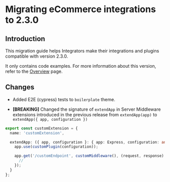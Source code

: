 # Migrating eCommerce integrations to 2.3.0

## Introduction

This migration guide helps Integrators make their integrations and plugins compatible with version 2.3.0.

It only contains code examples. For more information about this version, refer to the [Overview](./overview.md) page.

## Changes

- Added E2E (cypress) tests to `boilerplate` theme.

- **[BREAKING]** Changed the signature of `extendApp` in Server Middleware extensions introduced in the previous release from `extendApp(app)` to `extendApp({ app, configuration })`

```typescript
export const customExtension = {
  name: 'customExtension',

  extendApp: ({ app, configuration }: { app: Express, configuration: any }) => {
    app.use(customPlugin(configuration));

    app.get('/customEndpoint', customMiddleware(), (request, response) => {
      //
    });
  }
};
```
